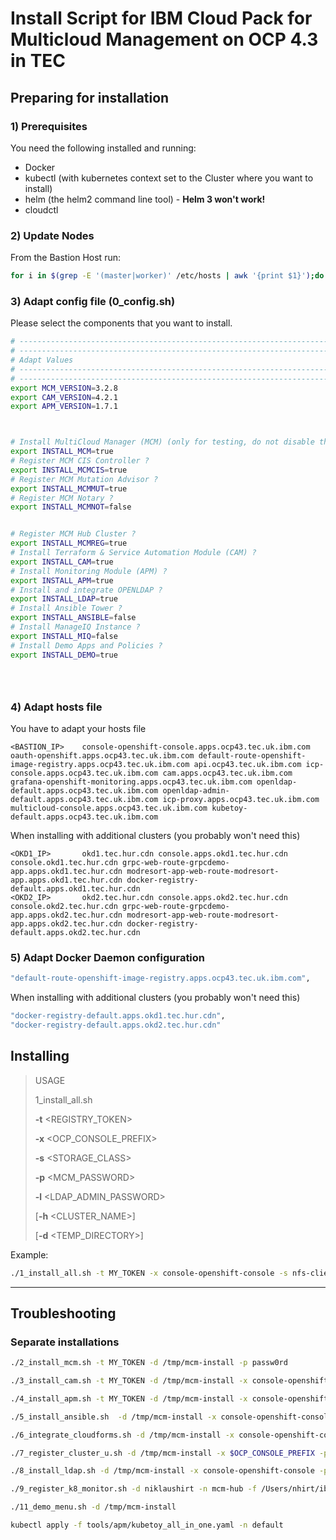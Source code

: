 
# Install Script for IBM Cloud Pack for Multicloud Management on OCP 4.3 in TEC




## Preparing for installation

### 1) Prerequisites

You need the following installed and running:

* Docker
* kubectl (with kubernetes context set to the Cluster where you want to install)
* helm (the helm2 command line tool)  - **Helm 3 won't work!**
* cloudctl


### 2) Update Nodes

From the Bastion Host run:

```bash
for i in $(grep -E '(master|worker)' /etc/hosts | awk '{print $1}');do     ssh core@$i 'hostname;sudo sysctl -w vm.max_map_count=262144'; done
```

### 3) Adapt config file  (0_config.sh)

Please select the components that you want to install.

```bash
# ---------------------------------------------------------------------------------------------------------------------------------------------------"
# ---------------------------------------------------------------------------------------------------------------------------------------------------"
# Adapt Values
# ---------------------------------------------------------------------------------------------------------------------------------------------------"
# ---------------------------------------------------------------------------------------------------------------------------------------------------"
export MCM_VERSION=3.2.8
export CAM_VERSION=4.2.1
export APM_VERSION=1.7.1



# Install MultiCloud Manager (MCM) (only for testing, do not disable this as the other components depend on this)?
export INSTALL_MCM=true
# Register MCM CIS Controller ?
export INSTALL_MCMCIS=true
# Register MCM Mutation Advisor ?
export INSTALL_MCMMUT=true
# Register MCM Notary ?
export INSTALL_MCMNOT=false


# Register MCM Hub Cluster ?
export INSTALL_MCMREG=true
# Install Terraform & Service Automation Module (CAM) ?
export INSTALL_CAM=true
# Install Monitoring Module (APM) ?
export INSTALL_APM=true
# Install and integrate OPENLDAP ?
export INSTALL_LDAP=true
# Install Ansible Tower ?
export INSTALL_ANSIBLE=false
# Install ManageIQ Instance ?
export INSTALL_MIQ=false
# Install Demo Apps and Policies ?
export INSTALL_DEMO=true





```


### 4) Adapt hosts file

You have to adapt your hosts file

```
<BASTION_IP> 	console-openshift-console.apps.ocp43.tec.uk.ibm.com oauth-openshift.apps.ocp43.tec.uk.ibm.com default-route-openshift-image-registry.apps.ocp43.tec.uk.ibm.com api.ocp43.tec.uk.ibm.com icp-console.apps.ocp43.tec.uk.ibm.com cam.apps.ocp43.tec.uk.ibm.com grafana-openshift-monitoring.apps.ocp43.tec.uk.ibm.com openldap-default.apps.ocp43.tec.uk.ibm.com openldap-admin-default.apps.ocp43.tec.uk.ibm.com icp-proxy.apps.ocp43.tec.uk.ibm.com multicloud-console.apps.ocp43.tec.uk.ibm.com kubetoy-default.apps.ocp43.tec.uk.ibm.com
```

When installing with additional clusters (you probably won't need this) 

```
<OKD1_IP>	    okd1.tec.hur.cdn console.apps.okd1.tec.hur.cdn console.okd1.tec.hur.cdn grpc-web-route-grpcdemo-app.apps.okd1.tec.hur.cdn modresort-app-web-route-modresort-app.apps.okd1.tec.hur.cdn docker-registry-default.apps.okd1.tec.hur.cdn
<OKD2_IP>   	okd2.tec.hur.cdn console.apps.okd2.tec.hur.cdn console.okd2.tec.hur.cdn grpc-web-route-grpcdemo-app.apps.okd2.tec.hur.cdn modresort-app-web-route-modresort-app.apps.okd2.tec.hur.cdn docker-registry-default.apps.okd2.tec.hur.cdn
```





### 5) Adapt Docker Daemon configuration

```bash
"default-route-openshift-image-registry.apps.ocp43.tec.uk.ibm.com",
```

When installing with additional clusters (you probably won't need this) 

```bash
"docker-registry-default.apps.okd1.tec.hur.cdn",
"docker-registry-default.apps.okd2.tec.hur.cdn"
```

## Installing


> USAGE 
> 
> 1\_install\_all.sh 
> 
> **-t** \<REGISTRY\_TOKEN\> 
> 
> **-x** \<OCP\_CONSOLE\_PREFIX\> 
> 
> **-s** \<STORAGE\_CLASS\> 
> 
> **-p** \<MCM\_PASSWORD\> 
> 
> **-l** \<LDAP\_ADMIN\_PASSWORD\> 
> 
> [**-h** \<CLUSTER\_NAME\>] 
> 
> [**-d** \<TEMP\_DIRECTORY\>]


Example:

```bash
./1_install_all.sh -t MY_TOKEN -x console-openshift-console -s nfs-client -p passw0rd -l passw0rd -d /tmp/mcm-install

```


___


## Troubleshooting

### Separate installations

```bash
./2_install_mcm.sh -t MY_TOKEN -d /tmp/mcm-install -p passw0rd

./3_install_cam.sh -t MY_TOKEN -d /tmp/mcm-install -x console-openshift-console -p passw0rd

./4_install_apm.sh -t MY_TOKEN -d /tmp/mcm-install -x console-openshift-console -p passw0rd

./5_install_ansible.sh  -d /tmp/mcm-install -x console-openshift-console -p passw0rd

./6_integrate_cloudforms.sh -d /tmp/mcm-install -x console-openshift-console -p passw0rd -i <CF_IP>

./7_register_cluster_u.sh -d /tmp/mcm-install -x $OCP_CONSOLE_PREFIX -p $MCM_PWD  -n mcm-hub -h "https://icp-console.<CLUSTER_NAME>"

./8_install_ldap.sh -d /tmp/mcm-install -x console-openshift-console -p passw0rd

./9_register_k8_monitor.sh -d niklaushirt -n mcm-hub -f /Users/nhirt/ibm-cloud-apm-dc-configpack_CP4MCM002.tar

./11_demo_menu.sh -d /tmp/mcm-install

kubectl apply -f tools/apm/kubetoy_all_in_one.yaml -n default

```